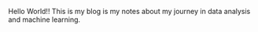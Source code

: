 Hello World!! 
This is my blog is my notes about my journey in data analysis and machine learning. 

